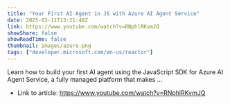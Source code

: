 ```yaml
---
title: "Your First AI Agent in JS with Azure AI Agent Service"
date: 2025-03-11T13:21:48Z
link: https://www.youtube.com/watch?v=RNphlRKvmJQ
showShare: false
showReadTime: false
thumbnail: images/azure.png
tags: ["developer.microsoft.com/en-us/reactor"]
---
```

Learn how to build your first AI agent using the JavaScript SDK for Azure AI Agent Service, a fully managed platform that makes ...

- Link to article: https://www.youtube.com/watch?v=RNphlRKvmJQ